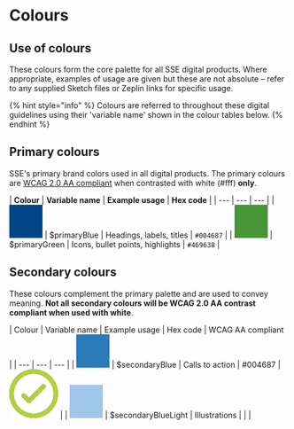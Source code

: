 # Colours

## Use of colours

These colours form the core palette for all SSE digital products. Where appropriate, examples of usage are given but these are not absolute – refer to any supplied Sketch files or Zeplin links for specific usage.

{% hint style="info" %}
Colours are referred to throughout these digital guidelines using their 'variable name' shown in the colour tables below.
{% endhint %}

## Primary colours

SSE's primary brand colors used in all digital products. The primary colours are [WCAG 2.0 AA compliant](https://www.w3.org/TR/WCAG20/#visual-audio-contrast) when contrasted with white \(\#fff\) **only**.

| **Colour** | **Variable name** | **Example usage** | **Hex code** |
| --- | --- | --- |
| ![](../.gitbook/assets/blue.png) | $primaryBlue | Headings, labels, titles | `#004687` |
| ![](../.gitbook/assets/green%20%282%29.png) | $primaryGreen | Icons, bullet points, highlights | `#469638` |

## Secondary colours

These colours complement the primary palette and are used to convey meaning. **Not all secondary colours will be WCAG 2.0 AA contrast compliant when used with white**.

| Colour | Variable name | Example usage | Hex code | WCAG AA compliant |
| --- | --- | --- |
| ![](../.gitbook/assets/blue%20%282%29.png) | $secondaryBlue | Calls to action | \#004687 | ![](../.gitbook/assets/tick.svg) |
| ![](../.gitbook/assets/light-blue.png) | $secondaryBlueLight | Illustrations |  |  |

